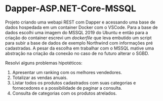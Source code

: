 # Dapper-ASP.NET-Core-MSSQL

Projeto criando uma webapi REST com Dapper e acessando uma base de dados hospedada em um container Docker com o VSCode. Para a base de dados escolhi uma imagem do MSSQL 2019 do Ubuntu e então para a criação do container escrevi um _dockerfile_ que leva embutido um script para subir a base de dados de exemplo Northwind com informações pré cadastradas.
A pesar da escolha em trabalhar com o MSSQL mative uma abstração na criação da conexão no caso de no futuro alterar o SGBD.

Resolvi alguns problemas hipotéticos:

1. Apresentar um ranking com os melhores vendedores.
1. Totalizar as vendas anuais.
1. Listar todos os produtos cadastrados com suas categorias e fornecedores e a possibilidade de paginar a consulta.
1. Consulta de categorias com os produtos atrelados.

